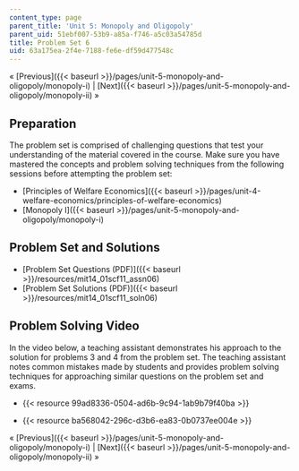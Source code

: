 ```yaml
---
content_type: page
parent_title: 'Unit 5: Monopoly and Oligopoly'
parent_uid: 51ebf007-53b9-a85a-f746-a5c03a54785d
title: Problem Set 6
uid: 63a175ea-2f4e-7188-fe6e-df59d477548c
---
```


« [Previous]({{< baseurl >}}/pages/unit-5-monopoly-and-oligopoly/monopoly-i) | [Next]({{< baseurl >}}/pages/unit-5-monopoly-and-oligopoly/monopoly-ii) »

Preparation
-----------

The problem set is comprised of challenging questions that test your understanding of the material covered in the course. Make sure you have mastered the concepts and problem solving techniques from the following sessions before attempting the problem set:

*   [Principles of Welfare Economics]({{< baseurl >}}/pages/unit-4-welfare-economics/principles-of-welfare-economics)
*   [Monopoly I]({{< baseurl >}}/pages/unit-5-monopoly-and-oligopoly/monopoly-i)

Problem Set and Solutions
-------------------------

*   [Problem Set Questions (PDF)]({{< baseurl >}}/resources/mit14_01scf11_assn06)
*   [Problem Set Solutions (PDF)]({{< baseurl >}}/resources/mit14_01scf11_soln06)

Problem Solving Video
---------------------

In the video below, a teaching assistant demonstrates his approach to the solution for problems 3 and 4 from the problem set. The teaching assistant notes common mistakes made by students and provides problem solving techniques for approaching similar questions on the problem set and exams.

*   {{< resource 99ad8336-0504-ad6b-9c94-1ab9b79f40ba >}}

*   {{< resource ba568042-296c-d3b6-ea83-0b0737ee004e >}}

« [Previous]({{< baseurl >}}/pages/unit-5-monopoly-and-oligopoly/monopoly-i) | [Next]({{< baseurl >}}/pages/unit-5-monopoly-and-oligopoly/monopoly-ii) »